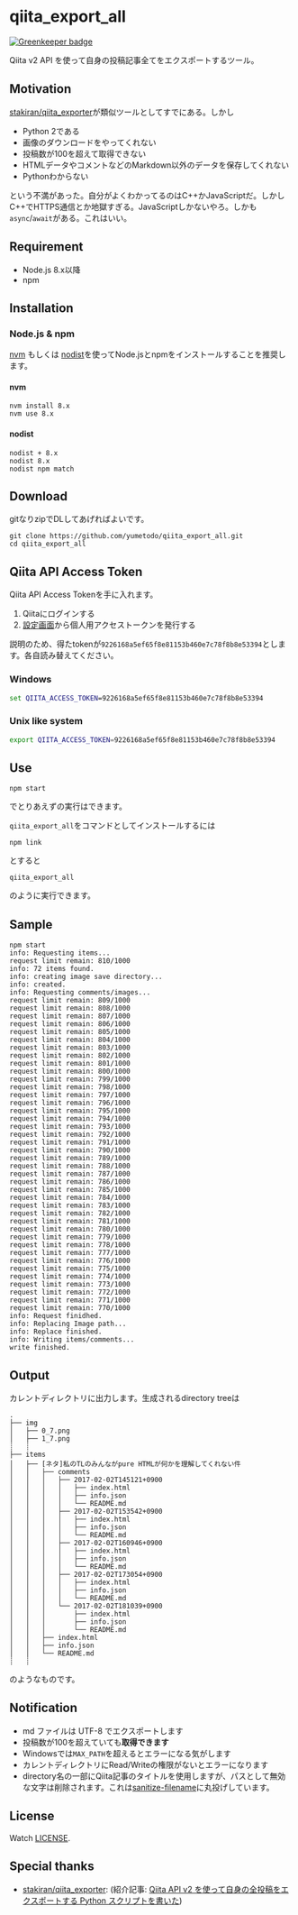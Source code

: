 # qiita_export_all

[![Greenkeeper badge](https://badges.greenkeeper.io/yumetodo/qiita_export_all.svg)](https://greenkeeper.io/)


Qiita v2 API を使って自身の投稿記事全てをエクスポートするツール。

## Motivation

[stakiran/qiita_exporter](https://github.com/stakiran/qiita_exporter)が類似ツールとしてすでにある。しかし

- Python 2である
- 画像のダウンロードをやってくれない
- 投稿数が100を超えて取得できない
- HTMLデータやコメントなどのMarkdown以外のデータを保存してくれない
- Pythonわからない

という不満があった。自分がよくわかってるのはC++かJavaScriptだ。しかしC++でHTTPS通信とか地獄すぎる。JavaScriptしかないやろ。しかも`async`/`await`がある。これはいい。

## Requirement

- Node.js 8.x以降
- npm

## Installation

### Node.js & npm

[nvm](https://github.com/creationix/nvm) もしくは [nodist](https://github.com/marcelklehr/nodist)を使ってNode.jsとnpmをインストールすることを推奨します。

#### nvm

```plain
nvm install 8.x
nvm use 8.x
```

#### nodist

```plain
nodist + 8.x
nodist 8.x
nodist npm match
```

## Download

gitなりzipでDLしてあげればよいです。

```plain
git clone https://github.com/yumetodo/qiita_export_all.git
cd qiita_export_all
```

## Qiita API Access Token

Qiita API Access Tokenを手に入れます。

1. Qiitaにログインする
2. [設定画面](https://qiita.com/settings/applications)から個人用アクセストークンを発行する

説明のため、得たtokenが`9226168a5ef65f8e81153b460e7c78f8b8e53394`とします。各自読み替えてください。

### Windows

```cmd
set QIITA_ACCESS_TOKEN=9226168a5ef65f8e81153b460e7c78f8b8e53394
```

### Unix like system

```bash
export QIITA_ACCESS_TOKEN=9226168a5ef65f8e81153b460e7c78f8b8e53394
```

## Use

```plain
npm start
```

でとりあえずの実行はできます。

`qiita_export_all`をコマンドとしてインストールするには

```plain
npm link
```

とすると

```plain
qiita_export_all
```

のように実行できます。

## Sample

```plain
npm start
info: Requesting items...
request limit remain: 810/1000
info: 72 items found.
info: creating image save directory...
info: created.
info: Requesting comments/images...
request limit remain: 809/1000
request limit remain: 808/1000
request limit remain: 807/1000
request limit remain: 806/1000
request limit remain: 805/1000
request limit remain: 804/1000
request limit remain: 803/1000
request limit remain: 802/1000
request limit remain: 801/1000
request limit remain: 800/1000
request limit remain: 799/1000
request limit remain: 798/1000
request limit remain: 797/1000
request limit remain: 796/1000
request limit remain: 795/1000
request limit remain: 794/1000
request limit remain: 793/1000
request limit remain: 792/1000
request limit remain: 791/1000
request limit remain: 790/1000
request limit remain: 789/1000
request limit remain: 788/1000
request limit remain: 787/1000
request limit remain: 786/1000
request limit remain: 785/1000
request limit remain: 784/1000
request limit remain: 783/1000
request limit remain: 782/1000
request limit remain: 781/1000
request limit remain: 780/1000
request limit remain: 779/1000
request limit remain: 778/1000
request limit remain: 777/1000
request limit remain: 776/1000
request limit remain: 775/1000
request limit remain: 774/1000
request limit remain: 773/1000
request limit remain: 772/1000
request limit remain: 771/1000
request limit remain: 770/1000
info: Request finidhed.
info: Replacing Image path...
info: Replace finished.
info: Writing items/comments...
write finished.
```

## Output

カレントディレクトリに出力します。生成されるdirectory treeは

```plain
.
├── img
│   ├── 0_7.png
│   ├── 1_7.png
┊   ┊
├── items
│   ├── [ネタ]私のTLのみんながpure HTMLが何かを理解してくれない件
│   │   ├── comments
│   │   │   ├── 2017-02-02T145121+0900
│   │   │   │   ├── index.html
│   │   │   │   ├── info.json
│   │   │   │   └── README.md
│   │   │   ├── 2017-02-02T153542+0900
│   │   │   │   ├── index.html
│   │   │   │   ├── info.json
│   │   │   │   └── README.md
│   │   │   ├── 2017-02-02T160946+0900
│   │   │   │   ├── index.html
│   │   │   │   ├── info.json
│   │   │   │   └── README.md
│   │   │   ├── 2017-02-02T173054+0900
│   │   │   │   ├── index.html
│   │   │   │   ├── info.json
│   │   │   │   └── README.md
│   │   │   └── 2017-02-02T181039+0900
│   │   │       ├── index.html
│   │   │       ├── info.json
│   │   │       └── README.md
│   │   ├── index.html
│   │   ├── info.json
│   │   └── README.md
┊   ┊
```

のようなものです。

## Notification

- md ファイルは UTF-8 でエクスポートします
- 投稿数が100を超えていても**取得できます**
- Windowsでは`MAX_PATH`を超えるとエラーになる気がします
- カレントディレクトリにRead/Writeの権限がないとエラーになります
- directory名の一部にQiita記事のタイトルを使用しますが、パスとして無効な文字は削除されます。これは[sanitize-filename](https://www.npmjs.com/package/sanitize-filename)に丸投げしています。

## License

Watch [LICENSE](./LICENSE).

## Special thanks

- [stakiran/qiita_exporter](https://github.com/stakiran/qiita_exporter): (紹介記事: [Qiita API v2 を使って自身の全投稿をエクスポートする Python スクリプトを書いた](https://qiita.com/sta/items/5074df5fcb81d890897b))
